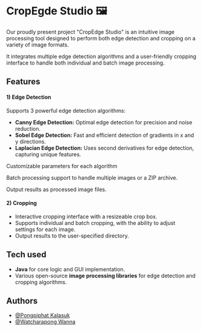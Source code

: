 # CropEgde Studio 🖼️
Our proudly present project "CropEdge Studio" is an intuitive image processing tool designed to perform both edge detection and cropping on a variety of image formats. 

It integrates multiple edge detection algorithms and a user-friendly cropping interface to handle both individual and batch image processing. 


## Features

#### **1) Edge Detection**

Supports 3 powerful edge detection algorithms:

- **Canny Edge Detection:** Optimal edge detection for precision and noise reduction.
- **Sobel Edge Detection:** Fast and efficient detection of gradients in x and y directions.
- **Laplacian Edge Detection:** Uses second derivatives for edge detection, capturing unique features.

Customizable parameters for each algorithm 

Batch processing support to handle multiple images or a ZIP archive.

Output results as processed image files.

#### **2) Cropping**

- Interactive cropping interface with a resizeable crop box.
- Supports individual and batch cropping, with the ability to adjust settings for each image.
- Output results to the user-specified directory.


## Tech used

- **Java** for core logic and GUI implementation.
- Various open-source **image processing libraries** for edge detection and cropping algorithms.


## Authors

- [@Pongpiphat Kalasuk](https://github.com/KongPongpi)
- [@Watcharapong Wanna](https://github.com/jaytakuz)

